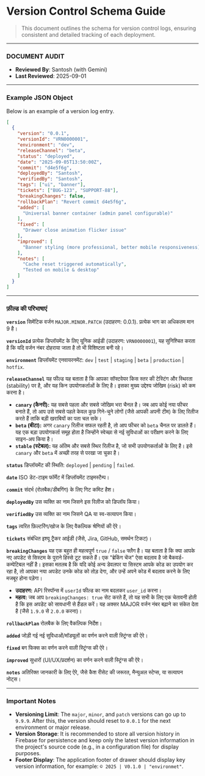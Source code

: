 # Version Control Schema Guide

> This document outlines the schema for version control logs, ensuring consistent and detailed tracking of each deployment.

---

### DOCUMENT AUDIT

- **Reviewed By**: Santosh (with Gemini)
- **Last Reviewed**: 2025-09-01

---

### Example JSON Object

Below is an example of a version log entry.

```json
[
  {
    "version": "0.0.1",
    "versionId": "VRN0000001",
    "environment": "dev",
    "releaseChannel": "beta",
    "status": "deployed",
    "date": "2025-09-05T13:50:00Z",
    "commit": "d4e5f6g",
    "deployedBy": "Santosh",
    "verifiedBy": "Santosh",
    "tags": ["ui", "banner"],
    "tickets": ["BUG-123", "SUPPORT-88"],
    "breakingChanges": false,
    "rollbackPlan": "Revert commit d4e5f6g",
    "added": [
      "Universal banner container (admin panel configurable)"
    ],
    "fixed": [
      "Drawer close animation flicker issue"
    ],
    "improved": [
      "Banner styling (more professional, better mobile responsiveness)"
    ],
    "notes": [
      "Cache reset triggered automatically",
      "Tested on mobile & desktop"
    ]
  }
]
```

---

### फ़ील्ड की परिभाषाएं

**`version`**
सिमेंटिक वर्जन `MAJOR.MINOR.PATCH` (उदाहरण: 0.0.1). प्रत्येक भाग का अधिकतम मान 9 है।

**`versionId`**
प्रत्येक डिप्लॉयमेंट के लिए यूनिक आईडी (उदाहरण: `VRN0000001`), यह सुनिश्चित करता है कि यदि वर्जन नंबर दोहराया जाता है तो भी विशिष्टता बनी रहे।

**`environment`**
डिप्लॉयमेंट एनवायरनमेंट: `dev` | `test` | `staging` | `beta` | `production` | `hotfix`.

**`releaseChannel`**
यह फील्ड यह बताता है कि आपका सॉफ्टवेयर किस स्तर की टेस्टिंग और स्थिरता (stability) पर है, और यह किन उपयोगकर्ताओं के लिए है। इसका मुख्य उद्देश्य जोखिम (risk) को कम करना है।
- **`canary` (कैनरी):** यह सबसे पहला और सबसे जोखिम भरा चैनल है। जब आप कोई नया फीचर बनाते हैं, तो आप उसे सबसे पहले केवल कुछ गिने-चुने लोगों (जैसे आपकी अपनी टीम) के लिए रिलीज करते हैं ताकि बड़ी खराबियों का पता चल सके।
- **`beta` (बीटा):** अगर `canary` रिलीज सफल रहती है, तो आप फीचर को `beta` चैनल पर डालते हैं। यह एक बड़ा उपयोगकर्ता समूह होता है जिन्होंने स्वेच्छा से नई सुविधाओं का परीक्षण करने के लिए साइन-अप किया है।
- **`stable` (स्टेबल):** यह अंतिम और सबसे स्थिर रिलीज है, जो सभी उपयोगकर्ताओं के लिए है। इसे `canary` और `beta` में अच्छी तरह से परखा जा चुका है।

**`status`**
डिप्लॉयमेंट की स्थिति: `deployed` | `pending` | `failed`.

**`date`**
ISO डेट-टाइम फॉर्मेट में डिप्लॉयमेंट टाइमस्टैम्प।

**`commit`**
संदर्भ (रोलबैक/डीबगिंग) के लिए गिट कमिट हैश।

**`deployedBy`**
उस व्यक्ति का नाम जिसने इस रिलीज को डिप्लॉय किया।

**`verifiedBy`**
उस व्यक्ति का नाम जिसने QA या स्व-सत्यापन किया।

**`tags`**
त्वरित फ़िल्टरिंग/खोज के लिए वैकल्पिक श्रेणियों की ऐरे।

**`tickets`**
संबंधित इश्यू ट्रैकर आईडी (जैसे, Jira, GitHub, समर्थन टिकट)।

**`breakingChanges`**
यह एक बहुत ही महत्वपूर्ण `true` / `false` फ्लैग है। यह बताता है कि क्या आपके नए अपडेट से सिस्टम के पुराने हिस्से टूट सकते हैं। एक "ब्रेकिंग चेंज" ऐसा बदलाव है जो बैकवर्ड-कम्पेटिबल नहीं है। इसका मतलब है कि यदि कोई अन्य डेवलपर या सिस्टम आपके कोड का उपयोग कर रहा है, तो आपका नया अपडेट उनके कोड को तोड़ देगा, और उन्हें अपने कोड में बदलाव करने के लिए मजबूर होना पड़ेगा।
- **उदाहरण:** API रिस्पॉन्स में `userId` फील्ड का नाम बदलकर `user_id` करना।
- **महत्व:** जब आप `breakingChanges: true` सेट करते हैं, तो यह सभी के लिए एक चेतावनी होती है कि इस अपडेट को सावधानी से हैंडल करें। यह अक्सर MAJOR वर्जन नंबर बढ़ाने का संकेत देता है (जैसे `1.9.0` से `2.0.0` करना)।

**`rollbackPlan`**
रोलबैक के लिए वैकल्पिक निर्देश।

**`added`**
जोड़ी गई नई सुविधाओं/मॉड्यूलों का वर्णन करने वाली स्ट्रिंग्स की ऐरे।

**`fixed`**
बग फिक्स का वर्णन करने वाली स्ट्रिंग्स की ऐरे।

**`improved`**
सुधारों (UI/UX/प्रदर्शन) का वर्णन करने वाली स्ट्रिंग्स की ऐरे।

**`notes`**
अतिरिक्त जानकारी के लिए ऐरे, जैसे कैश रीसेट की जरूरत, मैन्युअल स्टेप्स, या सत्यापन नोट्स।

---

### Important Notes

-   **Versioning Limit**: The `major`, `minor`, and `patch` versions can go up to `9.9.9`. After this, the version should reset to `0.0.1` for the next environment or major release.
-   **Version Storage**: It is recommended to store all version history in Firebase for persistence and keep only the latest version information in the project's source code (e.g., in a configuration file) for display purposes.
-   **Footer Display**: The application footer of drawer should display key version information, for example: `© 2025 | V0.1.0 | "environmet"`.